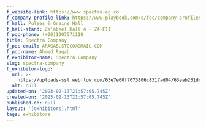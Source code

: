 ```yaml
---
f_website-link: https://www.spectra-eg.co
f_company-profile-link: https://www.playbook.com/s/fec/company-profiles
f_hall: Pulses & Grains Hall
f_hall-stand: Za'abeel Hall 4 - Z4-F11
f_poc-phone: (+20)1007571118
title: Spectra Company
f_poc-email: ARAGAB.STCCO@GMAIL.COM
f_poc-name: Ahmed Ragab
f_exhibitor-name: Spectra Company
slug: spectra-company
f_exhibitor-logo:
  url: >-
    https://uploads-ssl.webflow.com/63e7e60f7073806c8317ad04/63eab231dc6b5ec4b3a7cb24_YmU1Mg.png
  alt: null
updated-on: '2023-02-13T21:57:05.745Z'
created-on: '2023-02-13T21:57:05.745Z'
published-on: null
layout: '[exhibitors].html'
tags: exhibitors
---
```



